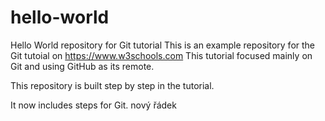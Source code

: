 # hello-world
Hello World repository for Git tutorial
This is an example repository for the Git tutoial on https://www.w3schools.com
This tutorial focused mainly on Git and using GitHub as its remote.

This repository is built step by step in the tutorial.

It now includes steps for Git.
nový řádek